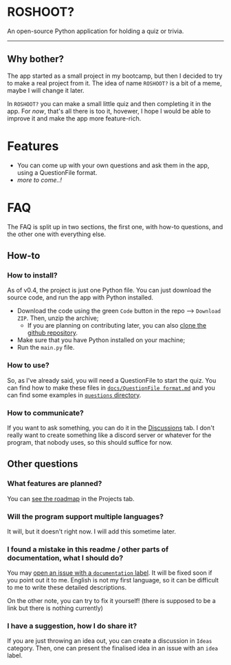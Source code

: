 # ROSHOOT?

An open-source Python application for holding a quiz or trivia.

---

## Why bother?

The app started as a small project in my bootcamp, but then I decided to try to make a real project from it. The idea of name `ROSHOOT?` is a bit of a meme, maybe I will change it later.

In `ROSHOOT?` you can make a small little quiz and then completing it in the app. For *now*, that's all there is too it, hovewer, I hope I would be able to improve it and make the app more feature-rich.

# Features

- You can come up with your own questions and ask them in the app, using a QuestionFile format.
- *more to come..!*

# FAQ

The FAQ is split up in two sections, the first one, with how-to questions, and the other one with everything else.

## How-to

### How to install?

As of v0.4, the project is just one Python file. You can just download the source code, and run the app with Python installed.

- Download the code using the green `Code` button in the repo --> `Download ZIP`. Then, unzip the archive; 
  - If you are planning on contributing later, you can also [clone the github repository](https://docs.github.com/en/repositories/creating-and-managing-repositories/cloning-a-repository).
- Make sure that you have Python installed on your machine;
- Run the `main.py` file.

### How to use?

So, as I've already said, you will need a QuestionFile to start the quiz. You can find how to make these files in [`docs/QuestionFile format.md`](https://github.com/SimplyTolex/roshoot/blob/main/docs/QuestionFile%20format.md) and you can find some examples in [`questions` directory](https://github.com/SimplyTolex/roshoot/tree/main/questions).

### How to communicate?

If you want to ask something, you can do it in the [Discussions](https://github.com/SimplyTolex/roshoot/discussions) tab. I don't really want to create something like a discord server or whatever for the program, that nobody uses, so this should suffice for now.

## Other questions

### What features are planned?

You can [see the roadmap](https://github.com/users/SimplyTolex/projects/1) in the Projects tab.

### Will the program support multiple languages?

It will, but it doesn't right now. I will add this sometime later.

### I found a mistake in this readme / other parts of documentation, what I should do?

You may [open an issue with a `documentation` label](https://github.com/SimplyTolex/roshoot/issues/new?labels=documentation). It will be fixed soon if you point out it to me. English is not my first language, so it can be difficult to me to write these detailed descriptions.

On the other note, you can try to fix it yourself! (there is supposed to be a link but there is nothing currently)

### I have a suggestion, how I do share it?

If you are just throwing an idea out, you can create a discussion in `Ideas` category. Then, one can present the finalised idea in an issue with an `idea` label.
